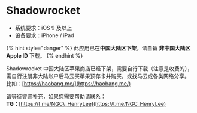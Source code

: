 # Shadowrocket

* 系统要求：iOS 9 及以上
* 设备要求：iPhone / iPad

{% hint style="danger" %}
此应用已在**中国大陆区下架**，请自备 **非中国大陆区 Apple ID** 下载。
{% endhint %}

Shadowrocket 中国大陆区苹果商店已经下架，需要自行下载（注意是收费的），  
需自行注册非大陆账户后马云买苹果预存卡并购买，或找马云或各类网络分享。  
比如：[https://haobang.me/](https://haobang.me/)

请等待睿睿补充，如果您需要帮助请联系：  
**TG：**[https://t.me/NGC\_HenryLee](https://t.me/NGC_HenryLee)

